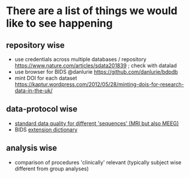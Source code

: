 # There are a list of things we would like to see happening

## repository wise
- use credentials across multiple databases / repository https://www.nature.com/articles/sdata201839 ; check with datalad
- use browser for BIDS @danlurie https://github.com/danlurie/bdpdb
- mint DOI for each dataset https://kaptur.wordpress.com/2012/05/28/minting-dois-for-research-data-in-the-uk/

## data-protocol wise
- [standard data quality for different 'sequences' (MRI but also MEEG)](https://github.com/EN-Brain-Imaging-of-Tumours/doc/wiki/Minimal-and-extended-imaging-protocol)  
- BIDS [extension dictionary](https://github.com/EN-Brain-Imaging-of-Tumours/doc/wiki/BIDS-dictionary-extension)

## analysis wise
- comparison of procedures 'clinically' relevant (typically subject wise different from group analyses)

